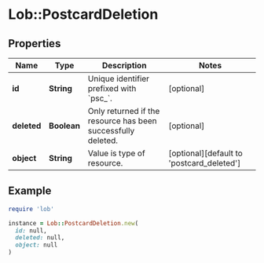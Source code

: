 # Lob::PostcardDeletion

## Properties

| Name | Type | Description | Notes |
| ---- | ---- | ----------- | ----- |
| **id** | **String** | Unique identifier prefixed with &#x60;psc_&#x60;. | [optional] |
| **deleted** | **Boolean** | Only returned if the resource has been successfully deleted. | [optional] |
| **object** | **String** | Value is type of resource. | [optional][default to &#39;postcard_deleted&#39;] |

## Example

```ruby
require 'lob'

instance = Lob::PostcardDeletion.new(
  id: null,
  deleted: null,
  object: null
)
```

